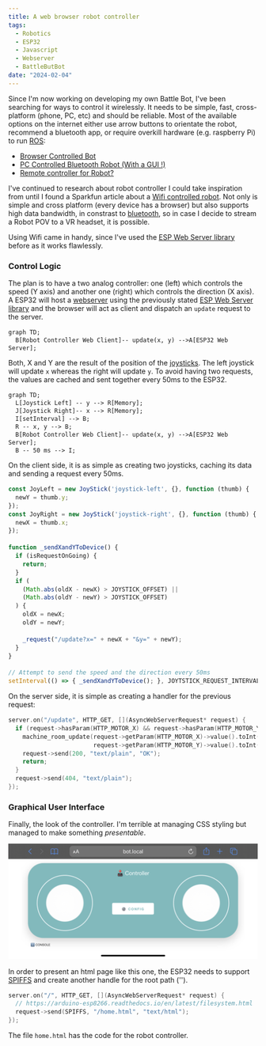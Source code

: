 ```yaml
---
title: A web browser robot controller
tags:
  - Robotics
  - ESP32
  - Javascript
  - Webserver
  - BattleButBot
date: "2024-02-04"
---
```


Since I'm now working on developing my own Battle Bot, I've been searching for ways to control it wirelessly. It needs to be simple, fast, cross-platform (phone, PC, etc) and should be reliable.
Most of the available options on the internet either use arrow buttons to orientate the robot, recommend a bluetooth app, or require overkill hardware (e.g. raspberry Pi) to run [ROS](https://www.ros.org):

- [Browser Controlled Bot](https://www.instructables.com/Browser-Controlled-Bot/)
- [PC Controlled Bluetooth Robot (With a GUI !)](https://www.instructables.com/PC-Controlled-Wireless-Bluetooth-Robot-With-a-GUI/)
- [Remote controller for Robot?](https://www.reddit.com/r/robotics/comments/11kf5yi/remote_controller_for_robot/)

I've continued to research about robot controller I could take inspiration from until I found a Sparkfun article about a [Wifi controlled robot](https://learn.sparkfun.com/tutorials/wifi-controlled-robot/all). Not only is simple and cross platform (every device has a browser) but also supports high data bandwidth, in constrast to [bluetooth](https://en.wikipedia.org/wiki/Bluetooth), so in case I decide to stream a Robot POV to a VR headset, it is possible.

Using Wifi came in handy, since I've used the [ESP Web Server library](https://github.com/me-no-dev/ESPAsyncWebServer) before as it works flawlessly.

### Control Logic

The plan is to have a two analog controller: one (left) which controls the speed (Y axis) and another one (right) which controls the direction (X axis). A ESP32 will host a [webserver](https://en.wikipedia.org/wiki/Web_server) using the previously stated [ESP Web Server library](https://github.com/me-no-dev/ESPAsyncWebServer) and the browser will act as client and dispatch an `update` request to the server.

```mermaid
graph TD;
  B[Robot Controller Web Client]-- update(x, y) -->A[ESP32 Web Server];
```

Both, X and Y are the result of the position of the [joysticks](https://github.com/bobboteck/JoyStick). The left joystick will update `x` whereas the right will update `y`. To avoid having two requests, the values are cached and sent together every 50ms to the ESP32.

```mermaid
graph TD;
  L[Joystick Left] -- y --> R[Memory];
  J[Joystick Right]-- x --> R[Memory];
  I[setInterval] --> B;
  R -- x, y --> B;
  B[Robot Controller Web Client]-- update(x, y) -->A[ESP32 Web Server];
  B -- 50 ms --> I;
```

On the client side, it is as simple as creating two joysticks, caching its data and sending a request every 50ms.

```js
const JoyLeft = new JoyStick('joystick-left', {}, function (thumb) {
  newY = thumb.y;
});
const JoyRight = new JoyStick('joystick-right', {}, function (thumb) {
  newX = thumb.x;
});

function _sendXandYToDevice() {
  if (isRequestOnGoing) {
    return;
  }
  if (
    (Math.abs(oldX - newX) > JOYSTICK_OFFSET) ||
    (Math.abs(oldY - newY) > JOYSTICK_OFFSET)
  ) {
    oldX = newX;
    oldY = newY;

    _request("/update?x=" + newX + "&y=" + newY);
  }
}

// Attempt to send the speed and the direction every 50ms
setInterval(() => { _sendXandYToDevice(); }, JOYTSTICK_REQUEST_INTERVAL);
```

On the server side, it is simple as creating a handler for the previous request:

```c++
server.on("/update", HTTP_GET, [](AsyncWebServerRequest* request) {
  if (request->hasParam(HTTP_MOTOR_X) && request->hasParam(HTTP_MOTOR_Y)) {
    machine_room_update(request->getParam(HTTP_MOTOR_X)->value().toInt(),
                        request->getParam(HTTP_MOTOR_Y)->value().toInt());
    request->send(200, "text/plain", "OK");
    return;
  }
  request->send(404, "text/plain");
});
```

### Graphical User Interface

Finally, the look of the controller. I'm terrible at managing CSS styling but managed to make something _presentable_.

![Remote client](remote_client.jpeg)

In order to present an html page like this one, the ESP32 needs to support [SPIFFS](https://arduino-esp8266.readthedocs.io/en/latest/filesystem.html) and create another handle for the root path ('\').

```c++
server.on("/", HTTP_GET, [](AsyncWebServerRequest* request) {
  // https://arduino-esp8266.readthedocs.io/en/latest/filesystem.html
  request->send(SPIFFS, "/home.html", "text/html");
});
```

The file `home.html` has the code for the robot controller.
